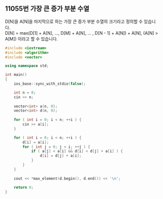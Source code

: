 11055번 가장 큰 증가 부분 수열
------------------------

D[N]을 A[N]을 마지막으로 하는 가장 큰 증가 부분 수열의 크기라고 정의할 수 있습니다.  
D[N] = max(D[1] + A[N], ..., D[M] + A[N], ... , D[N - 1] + A[N]) + A[N], (A[N] > A[M]) 이라고 할 수 있습니다.

~~~ cpp
#include <iostream>
#include <algorithm>
#include <vector>

using namespace std;

int main()
{
    ios_base::sync_with_stdio(false);

    int n = 0;
    cin >> n;
    
    vector<int> a(n, 0);
    vector<int> d(n, 0);
    
    for ( int i = 0; i < n; ++i ) {
        cin >> a[i];
    }

    for ( int i = 0; i < n; ++i ) {
        d[i] = a[i];
        for ( int j = 0; j < i; ++j ) {
            if ( a[j] < a[i] && d[i] < d[j] + a[i] ) {
                d[i] = d[j] + a[i];
            }
        }
    }
    
    cout << *max_element(d.begin(), d.end()) << '\n';
    
    return 0;
}
~~~